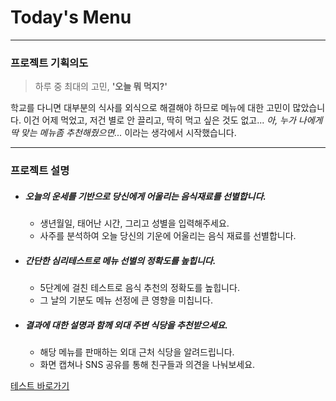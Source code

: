 # Today's Menu

---

### 프로젝트 기획의도

> 하루 중 최대의 고민, **'오늘 뭐 먹지?'**


학교를 다니면 대부분의 식사를 외식으로 해결해야 하므로 메뉴에 대한 고민이 많았습니다. 이건 어제 먹었고, 저건 별로 안 끌리고, 딱히 먹고 싶은 것도 없고... *아, 누가 나에게 딱 맞는 메뉴좀 추천해줬으면...* 이라는 생각에서 시작했습니다.

---

### 프로젝트 설명

+ ##### 오늘의 운세를 기반으로 당신에게 어울리는 음식재료를 선별합니다.

    + 생년월일, 태어난 시간, 그리고 성별을 입력해주세요. 
    + 사주를 분석하여 오늘 당신의 기운에 어울리는 음식 재료를 선별합니다.

+ ##### 간단한 심리테스트로 메뉴 선별의 정확도를 높힙니다.

    + 5단계에 걸친 테스트로 음식 추천의 정확도를 높힙니다.
    + 그 날의 기분도 메뉴 선정에 큰 영향을 미칩니다.

+ ##### 결과에 대한 설명과 함께 외대 주변 식당을 추천받으세요.

    + 해당 메뉴를 판매하는 외대 근처 식당을 알려드립니다.
    + 화면 캡쳐나 SNS 공유를 통해 친구들과 의견을 나눠보세요.

[테스트 바로가기](https://sohee-K.github.io/todaysmenu)